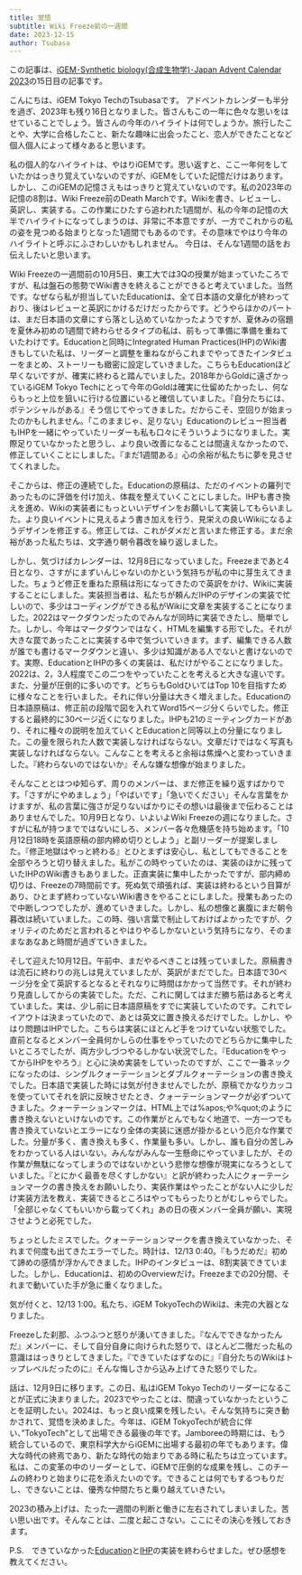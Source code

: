 ```yaml
---
title: 覚悟
subtitle: Wiki Freeze前の一週間
date: 2023-12-15
author: Tsubasa
---
```


この記事は、[iGEM･Synthetic biology(合成生物学)･Japan Advent Calendar 2023](https://adventar.org/calendars/8876)の15日目の記事です。

こんにちは、iGEM Tokyo TechのTsubasaです。
  アドベントカレンダーも半分を過ぎ、2023年も残り16日となりました。皆さんもこの一年に色々な思いをはせていることでしょう。皆さんの今年のハイライトは何でしょうか。旅行したことや、大学に合格したこと、新たな趣味に出会ったこと、恋人ができたことなど個人個人によって様々あると思います。
<!--more-->
私の個人的なハイライトは、やはりiGEMです。思い返すと、ここ一年何をしていたかはっきり覚えていないのですが、iGEMをしていた記憶だけはあります。しかし、このiGEMの記憶さえもはっきりと覚えていないのです。私の2023年の記憶の8割は、Wiki Freeze前のDeath Marchです。Wikiを書き、レビューし、英訳し、実装する。この作業にひたすら追われた1週間が、私の今年の記憶の大半でハイライトになってしまうのは、非常に不本意ですが、一方でこれからの私の姿を見つめる始まりとなった1週間でもあるのです。その意味でやはり今年のハイライトと呼ぶにふさわしいかもしれません。
  今日は、そんな1週間の話をお伝えしたいと思います。

Wiki Freezeの一週間前の10月5日、東工大では3Qの授業が始まっていたころですが、私は盤石の態勢でWiki書きを終えることができると考えていました。当然です。なぜなら私が担当していたEducationは、全て日本語の文章化が終わっており、後はレビューと英訳にかけるだけだったからです。どうやらほかのパートは、まだ日本語の文章にすら落とし込めていなかったようですが、夏休みの宿題を夏休み初めの1週間で終わらせるタイプの私は、前もって準備に準備を重ねていたわけです。Educationと同時にIntegrated Human Practices(IHP)のWiki書きもしていた私は、リーダーと調整を重ねながらこれまでやってきたインタビューをまとめ、ストーリーも緻密に設定していきました。こちらもEducationほど早くないですが、確実に終わると踏んでいました。2018年からGoldに遠ざかっているiGEM Tokyo Techにとって今年のGoldは確実に仕留めたかったし、何ならもっと上位を狙いに行ける位置にいると確信していました。『自分たちには、ポテンシャルがある』そう信じてやってきました。だからこそ、空回りが始まったのかもしれません。「このままじゃ、足りない」Educationのレビュー担当者もIHPを一緒にやっていたリーダーも私も口々にそういうようになりました。実際足りていなかったと思うし、より良い改善になることは間違えなかったので、修正していくことにしました。『まだ1週間ある』心の余裕が私たちに夢を見させてくれました。

そこからは、修正の連続でした。Educationの原稿は、ただのイベントの羅列であったものに評価を付け加え、体裁を整えていくことにしました。IHPも書き換えを進め、Wikiの実装者にもっといいデザインをお願いして実装してもらいました。より良いイベントに見えるよう書き加えを行う、見栄えの良いWikiになるようデザインを修正する。修正しては、これがダメだと言いまた修正する。まだ余裕があった私たちは、文字通り朝令暮改を繰り返しました。

しかし、気づけばカレンダーは、12月8日になっていました。Freezeまであと4日となり、さすがにまずいんじゃないのかという気持ちが私の中に芽生えてきました。ちょうど修正を重ねた原稿は形になってきたので英訳をかけ、Wikiに実装することにしました。実装担当者は、私たちが頼んだIHPのデザインの実装で忙しいので、多少はコーディングができる私がWikiに文章を実装することになりました。2022はマークダウンだったのでみんなが同時に実装できたし、簡単でした。しかし、今年はマークダウンではなく、HTMLを編集する形でした。それが大きな罠であったことに実装する中で気づいていきます。まず、編集できる人数が誰でも書けるマークダウンと違い、多少は知識がある人でないと書けないのです。実際、EducationとIHPの多くの実装は、私だけがやることになりました。2022は、2，3人程度でこの二つをやっていたことを考えると大きな違いです。また、分量が圧倒的に多いのです。どちらもGoldひいてはTop 10を目指すために様々なことを行いました。それに伴い分量は大きく増えました。Educationの日本語原稿は、修正前の段階で図を入れてWord15ページ分くらいでした。修正すると最終的に30ページ近くになりました。IHPも21のミーティングカードがあり、それに種々の説明を加えていくとEducationと同等以上の分量になりました。この量を限られた人数で実装しなければならない。文章だけではなく写真も実装しなければならない。こんなことを考えると余裕は焦燥へと変わっていきました。『終わらないのではないか』そんな嫌な想像が始まりました。

そんなこととはつゆ知らず、周りのメンバーは、まだ修正を繰り返すばかりです。「さすがにやめましょう」「やばいです」「急いでください」そんな言葉をかけますが、私の言葉に強さが足りないばかりにその想いは最後まで伝わることはありませんでした。10月9日となり、いよいよWiki Freezeの週になりました。さすがに私が持つまでではないにしろ、メンバー各々危機感を持ち始めます。「10月12日18時を英語原稿の部内締め切りとしよう」と副リーダーが提案しました。『修正地獄はやっと終わる』とひとまずは安心し、私としてもできることを全部やろうと切り替えました。私がこの時やっていたのは、実装のほかに残っていたIHPのWiki書きもありました。正直実装に集中したかったですが、部内締め切りは、Freezeの7時間前です。死ぬ気で頑張れば、実装は終わるという目算があり、ひとまず終わっていないWiki書きをやることにしました。授業もあったので中断しつつでしたが、進めていきました。しかし、私の想像と裏腹にまだ朝令暮改は続いていました。この時、強い言葉で制止しておけばよかったですが、クォリティのためだと言われるとやはりやるしかないという気持ちになり、そのままなあなあと時間が過ぎていきました。

そして迎えた10月12日。午前中、まだやるべきことは残っていました。原稿書きは流石に終わりの兆しは見えていましたが、英訳がまだでした。日本語で30ページ分を全て英訳するとなるとそれなりに時間はかかって当然です。それが終わり見直ししてからの実装でした。ただ、これに関してはまだ勝ち筋はあると考えていました。実は、少し前に日本語原稿をすでに実装していたのです。これでレイアウトは決まっていたので、あとは英文に置き換えるだけでした。しかし、やはり問題はIHPでした。こちらは実装にほとんど手をつけていない状態でした。直前となるとメンバー全員何かしらの仕事をやっていたのでどちらかに集中したいところでしたが、両方少しづつやるしかない状況でした。『EducationをやってからIHPをやろう』と心に決め実装をしていったのですが、ここで一番ネックになったのは、シングルクォーテーションとダブルクォーテーションの書き換えでした。日本語で実装した時には気が付きませんでしたが、原稿でかなりカッコを使っていてそれを訳に反映させたとき、クォーテーションマークが必ずついてきました。クォーテーションマークは、HTML上では%apos;や%quot;のように書き換えないといけないのです。この作業がとんでもなく地道で、一方一つでも書き換えていないとエラーになり全体の実装に迷惑が掛かるという厄介な作業でした。分量が多く、書き換えも多く、作業量も多い。しかし、誰も自分の苦しみをわかっている人はいない。みんながみんな一生懸命にやっていましたが、その作業が無駄になってしまうのではないかという悲惨な想像が現実になろうとしていました。『とにかく最善を尽くすしかない』と訳が終わった人にクォーテーションマークの書き換えをお願いしたり、実装作業はやったことがない人に少しだけ実装方法を教え、実装できるところはやってもらったりとがむしゃらでした。「全部じゃなくてもいいから載ってくれ」あの日の夜メンバー全員が願い、実現させようと必死でした。

ちょっとしたミスでした。クォーテーションマークを書き換えていなかった、それまで何度も出てきたエラーでした。時計は、12/13 0:40。『もうだめだ』初めて諦めの感情が浮かんできました。IHPのインタビューは、8割実装できていました。しかし、Educationは、初めのOverviewだけ。Freezeまでの20分間、それまで動いていた手が急に重くなりました。

気が付くと、12/13 1:00。私たち、iGEM TokyoTechのWikiは、未完の大器となりました。

Freezeした刹那、ふつふつと怒りが湧いてきました。『なんでできなかったんだ』メンバーに、そして自分自身に向けられた怒りで、ほとんど二徹だった私の意識ははっきりとしてきました。『できていたはずなのに』『自分たちのWikiはトップレベルだったのに』そんな悔しさから込み上げてきた怒りでした。

話は、12月9日に移ります。この日、私はiGEM Tokyo Techのリーダーになることが正式に決まりました。2023でやったことは、間違っていなかったということを証明したい。2024は、もっと良い成果を残したい。そんな気持ちに突き動かされて、覚悟を決めました。今年は、iGEM TokyoTechが統合に伴い、”TokyoTech”として出場できる最後の年です。Jamboreeの時期には、もう統合しているので、東京科学大からiGEMに出場する最初の年でもあります。偉大な時代の終焉であり、新たな時代の始まりである時に私たちは立っています。私は、この変革の中のリーダーとして、iGEMで圧倒的な成果を残し、このチームの終わりと始まりに花を添えたいのです。できることは何でもするつもりだし、できないことは、優秀な仲間たちと乗り越えていきたい。

2023の積み上げは、たった一週間の判断と働きに左右されてしまいました。苦い思い出です。そんなことは、二度と起こさない。ここにその決心を残しておきます。

P.S.　できていなかった[Education](https://2023.igem.wiki/tokyotech/education)と[IHP](https://2023.igem.wiki/tokyotech/human-practices)の実装を終わらせました。ぜひ感想を教えてください。
